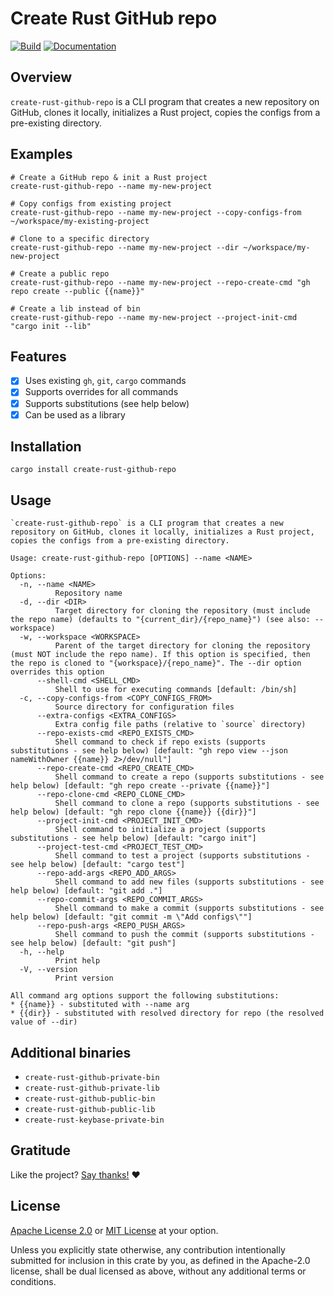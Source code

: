 <!-- DO NOT EDIT -->
<!-- This file is automatically generated by README.ts. -->
<!-- Edit README.ts if you want to make changes. -->

# Create Rust GitHub repo

[![Build](https://github.com/DenisGorbachev/create-rust-github-repo/actions/workflows/ci.yml/badge.svg)](https://github.com/DenisGorbachev/create-rust-github-repo)
[![Documentation](https://docs.rs/create-rust-github-repo/badge.svg)](https://docs.rs/create-rust-github-repo)

## Overview

`create-rust-github-repo` is a CLI program that creates a new repository on GitHub, clones it locally, initializes a Rust project, copies the configs from a pre-existing directory.

## Examples

```shell
# Create a GitHub repo & init a Rust project
create-rust-github-repo --name my-new-project
 
# Copy configs from existing project
create-rust-github-repo --name my-new-project --copy-configs-from ~/workspace/my-existing-project

# Clone to a specific directory
create-rust-github-repo --name my-new-project --dir ~/workspace/my-new-project

# Create a public repo
create-rust-github-repo --name my-new-project --repo-create-cmd "gh repo create --public {{name}}"

# Create a lib instead of bin
create-rust-github-repo --name my-new-project --project-init-cmd "cargo init --lib"
```

## Features

* [x] Uses existing `gh`, `git`, `cargo` commands
* [x] Supports overrides for all commands
* [x] Supports substitutions (see help below)
* [x] Can be used as a library

## Installation

```shell
cargo install create-rust-github-repo
```

## Usage

```
`create-rust-github-repo` is a CLI program that creates a new repository on GitHub, clones it locally, initializes a Rust project, copies the configs from a pre-existing directory.

Usage: create-rust-github-repo [OPTIONS] --name <NAME>

Options:
  -n, --name <NAME>
          Repository name
  -d, --dir <DIR>
          Target directory for cloning the repository (must include the repo name) (defaults to "{current_dir}/{repo_name}") (see also: --workspace)
  -w, --workspace <WORKSPACE>
          Parent of the target directory for cloning the repository (must NOT include the repo name). If this option is specified, then the repo is cloned to "{workspace}/{repo_name}". The --dir option overrides this option
      --shell-cmd <SHELL_CMD>
          Shell to use for executing commands [default: /bin/sh]
  -c, --copy-configs-from <COPY_CONFIGS_FROM>
          Source directory for configuration files
      --extra-configs <EXTRA_CONFIGS>
          Extra config file paths (relative to `source` directory)
      --repo-exists-cmd <REPO_EXISTS_CMD>
          Shell command to check if repo exists (supports substitutions - see help below) [default: "gh repo view --json nameWithOwner {{name}} 2>/dev/null"]
      --repo-create-cmd <REPO_CREATE_CMD>
          Shell command to create a repo (supports substitutions - see help below) [default: "gh repo create --private {{name}}"]
      --repo-clone-cmd <REPO_CLONE_CMD>
          Shell command to clone a repo (supports substitutions - see help below) [default: "gh repo clone {{name}} {{dir}}"]
      --project-init-cmd <PROJECT_INIT_CMD>
          Shell command to initialize a project (supports substitutions - see help below) [default: "cargo init"]
      --project-test-cmd <PROJECT_TEST_CMD>
          Shell command to test a project (supports substitutions - see help below) [default: "cargo test"]
      --repo-add-args <REPO_ADD_ARGS>
          Shell command to add new files (supports substitutions - see help below) [default: "git add ."]
      --repo-commit-args <REPO_COMMIT_ARGS>
          Shell command to make a commit (supports substitutions - see help below) [default: "git commit -m \"Add configs\""]
      --repo-push-args <REPO_PUSH_ARGS>
          Shell command to push the commit (supports substitutions - see help below) [default: "git push"]
  -h, --help
          Print help
  -V, --version
          Print version

All command arg options support the following substitutions:
* {{name}} - substituted with --name arg
* {{dir}} - substituted with resolved directory for repo (the resolved value of --dir)
```

## Additional binaries

* `create-rust-github-private-bin`
* `create-rust-github-private-lib`
* `create-rust-github-public-bin`
* `create-rust-github-public-lib`
* `create-rust-keybase-private-bin`

## Gratitude

Like the project? [Say thanks!](https://github.com/DenisGorbachev/create-rust-github-repo/discussions/new?category=gratitude) ❤️

## License

[Apache License 2.0](LICENSE-APACHE) or [MIT License](LICENSE-MIT) at your option.

Unless you explicitly state otherwise, any contribution intentionally submitted for inclusion in this crate by you, as defined in the Apache-2.0 license, shall be dual licensed as above, without any additional terms or conditions.
